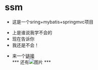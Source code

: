 # ssm
* 这是一个sring+mybatis+springmvc项目  
+ 上是谁说我学不会的  
+ 现在告诉你  
+ 我还是不会！  
* 来一个[链接]("https://baike.baidu.com/item/markdown/3245829?fr=aladdin")  
*** 还有![图片]("https://youjia.baidu.com/view/imageDetail?serid=1360&modelid=ad5b5e6d4d5647c2ade9eab899a87359_car_models_aladdin&sername=%E5%93%88%E5%BC%97H9&tab=%E5%A4%96%E8%A7%82&index=0&sa=alapc_4526_image") ***
